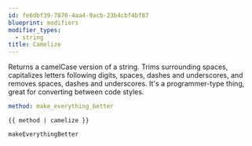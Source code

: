 ```yaml
---
id: fe6dbf39-7870-4aa4-9acb-23b4cbf4bf87
blueprint: modifiers
modifier_types:
  - string
title: Camelize
---
```

Returns a camelCase version of a string. Trims surrounding spaces, capitalizes letters following digits, spaces, dashes and underscores, and removes spaces, dashes and underscores. It's a programmer-type thing, great for converting between code styles.

```yaml
method: make_everything_better
```

```
{{ method | camelize }}
```

```html
makeEverythingBetter
```
